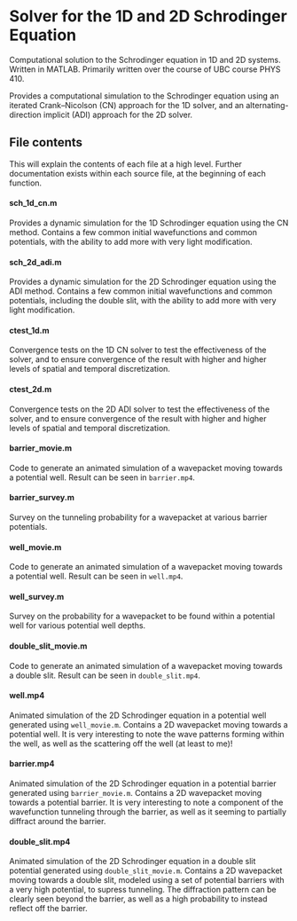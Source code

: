 # Solver for the 1D and 2D Schrodinger Equation

Computational solution to the Schrodinger equation in 1D and 2D systems. Written in MATLAB. Primarily written over the course of UBC course PHYS 410. 

Provides a computational simulation to the Schrodinger equation using an iterated Crank–Nicolson (CN) approach for the 1D solver, and an alternating-direction implicit (ADI) approach for the 2D solver.

## File contents
This will explain the contents of each file at a high level. Further documentation exists within each source file, at the beginning of each function.

#### sch\_1d_cn.m
Provides a dynamic simulation for the 1D Schrodinger equation using the CN method. Contains a few common initial wavefunctions and common potentials, with the ability to add more with very light modification.

#### sch\_2d_adi.m
Provides a dynamic simulation for the 2D Schrodinger equation using the ADI method. Contains a few common initial wavefunctions and common potentials, including the double slit, with the ability to add more with very light modification.

#### ctest_1d.m
Convergence tests on the 1D CN solver to test the effectiveness of the solver, and to ensure convergence of the result with higher and higher levels of spatial and temporal discretization.

#### ctest_2d.m
Convergence tests on the 2D ADI solver to test the effectiveness of the solver, and to ensure convergence of the result with higher and higher levels of spatial and temporal discretization.

#### barrier_movie.m
Code to generate an animated simulation of a wavepacket moving towards a potential well. Result can be seen in `barrier.mp4`.	

#### barrier_survey.m
Survey on the tunneling probability for a wavepacket at various barrier potentials.

#### well_movie.m
Code to generate an animated simulation of a wavepacket moving towards a potential well. Result can be seen in `well.mp4`.	

#### well_survey.m
Survey on the probability for a wavepacket to be found within a potential well for various potential well depths.

#### double\_slit_movie.m
Code to generate an animated simulation of a wavepacket moving towards a double slit. Result can be seen in `double_slit.mp4`.

#### well.mp4
Animated simulation of the 2D Schrodinger equation in a potential well generated using `well_movie.m`. Contains a 2D wavepacket moving towards a potential well. It is very interesting to note the wave patterns forming within the well, as well as the scattering off the well (at least to me)!

#### barrier.mp4
Animated simulation of the 2D Schrodinger equation in a potential barrier generated using `barrier_movie.m`. Contains a 2D wavepacket moving towards a potential barrier. It is very interesting to note a component of the wavefunction tunneling through the barrier, as well as it seeming to partially diffract around the barrier.

#### double_slit.mp4
Animated simulation of the 2D Schrodinger equation in a double slit potential generated using `double_slit_movie.m`. Contains a 2D wavepacket moving towards a double slit, modeled using a set of potential barriers with a very high potential, to supress tunneling. The diffraction pattern can be clearly seen beyond the barrier, as well as a high probability to instead reflect off the barrier.
